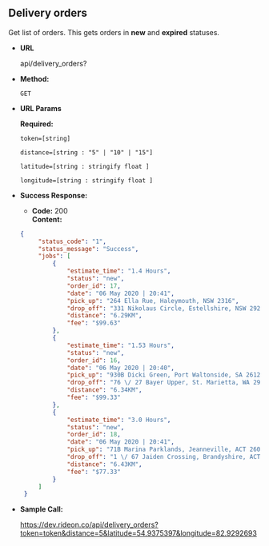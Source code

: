 **Delivery orders**
----
  Get list of orders. This gets orders in **new** and **expired** statuses.

* **URL**

  api/delivery_orders?

* **Method:**

  `GET`
  
*  **URL Params**

   **Required:**
 
   `token=[string]`

   `distance=[string : "5" | "10" | "15"]`
   
   `latitude=[string : stringify float ]`
    
   `longitude=[string : stringify float ]`

* **Success Response:**
  
  * **Code:** 200 <br />
    **Content:** 
   ```json
   {
        "status_code": "1",
        "status_message": "Success",
        "jobs": [
            {
                "estimate_time": "1.4 Hours",
                "status": "new",
                "order_id": 17,
                "date": "06 May 2020 | 20:41",
                "pick_up": "264 Ella Rue, Haleymouth, NSW 2316",
                "drop_off": "331 Nikolaus Circle, Estellshire, NSW 2927",
                "distance": "6.29KM",
                "fee": "$99.63"
            },
            {
                "estimate_time": "1.53 Hours",
                "status": "new",
                "order_id": 16,
                "date": "06 May 2020 | 20:40",
                "pick_up": "930B Dicki Green, Port Waltonside, SA 2612",
                "drop_off": "76 \/ 27 Bayer Upper, St. Marietta, WA 2920",
                "distance": "6.34KM",
                "fee": "$99.33"
            },
            {
                "estimate_time": "3.0 Hours",
                "status": "new",
                "order_id": 18,
                "date": "06 May 2020 | 20:41",
                "pick_up": "71B Marina Parklands, Jeanneville, ACT 2606",
                "drop_off": "1 \/ 67 Jaiden Crossing, Brandyshire, ACT 2693",
                "distance": "6.43KM",
                "fee": "$77.33"
            }
        ]
    }

* **Sample Call:**

   https://dev.rideon.co/api/delivery_orders?token=token&distance=5&latitude=54.9375397&longitude=82.9292693